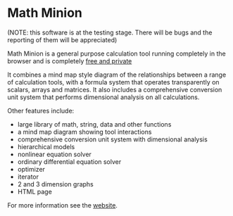 Math Minion
==========

(NOTE: this software is at the testing stage.  There will be bugs and
the reporting of them will be appreciated)

Math Minion is a general purpose calculation tool running completely in the browser
and is completely [free and private](http://mathminion.org/help/freeprivate.html)

It combines a mind map style diagram of the relationships between a range of
calculation tools, with a formula system that operates transparently on scalars,
arrays and matrices. It also includes a comprehensive conversion unit system that
performs dimensional analysis on all calculations.

Other features include:

* large library of math, string, data and other functions
* a mind map diagram showing tool interactions
* comprehensive conversion unit system with dimensional analysis
* hierarchical models
* nonlinear equation solver
* ordinary differential equation solver
* optimizer
* iterator
* 2 and 3 dimension graphs
* HTML page

For more information see the [website](http://mathminion.org).